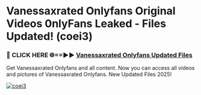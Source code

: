 # Vanessaxrated Onlyfans Original Videos 0nlyFans Leaked - Files Updated! (coei3)

<h3>🔴 CLICK HERE 🌐==►► <a href="https://tinyurl.com/2m67pmp6" rel="nofollow">Vanessaxrated Onlyfans Updated Files</a></h3>

Get Vanessaxrated Onlyfans and all content. Now you can access all videos and pictures of Vanessaxrated Onlyfans. New Updated Files 2025!

[![coei3](https://i.imgur.com/H4QAA4z.gif)](https://tinyurl.com/2m67pmp6)
